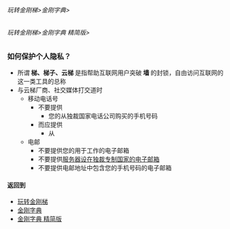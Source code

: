 ###### 玩转金刚梯>金刚字典>
###### 玩转金刚梯>金刚字典 精简版>

### 如何保护个人隐私？
- 所谓<Strong> 梯、梯子、云梯 </Strong>是指帮助互联网用户突破<Strong> 墙 </Strong>的封锁，自由访问互联网的这一类工具的总称
- 与云梯厂商、社交媒体打交道时
  - 移动电话号
    - 不要提供
      - 您的从独裁国家电话公司购买的手机号码
    - 而应提供
      - 从
  - 电邮
    - 不要提供您的用于工作的电子邮箱
    - 不要提供[服务器设在独裁专制国家的电子邮箱](https://github.com/a2zitpro/web/blob/master/LadderFree/kkDictionary/TheEmailAddressThatServerIsLocatedInTheTictatorshipCountry.md)
    - 不要提供电邮地址中包含您的手机号码的电子邮箱
      
#### 返回到
- [玩转金刚梯](https://github.com/a2zitpro/web/blob/master/LadderFree/A.md)
- [金刚字典](https://github.com/a2zitpro/web/blob/master/LadderFree/kkDictionary/KKDictionary.md)
- [金刚字典 精简版](https://github.com/a2zitpro/web/blob/master/LadderFree/kkDictionary/KKDictionaryShortVersion.md)

